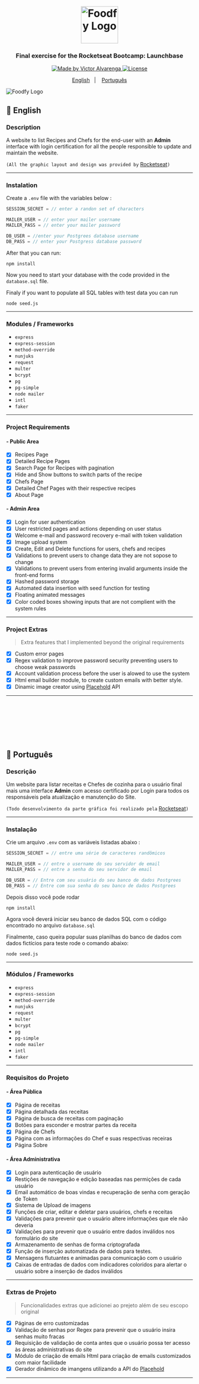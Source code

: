 <h1 align="center">
    <img alt="Foodfy Logo" src="./public/img/logo.png" width="100px" />
</h1>

<h3 align="center">
  Final exercise for the Rocketseat Bootcamp: Launchbase
</h3>

<p align="center">

  <a href="https://victoralvarenga.com">
    <img alt="Made by Victor Alvarenga" src="https://img.shields.io/badge/made%20by-Victor Alvarenga-%23134F84">
  </a>

  <a href="LICENSE" >
    <img alt="License" src="https://img.shields.io/badge/license-MIT-%23134F84">
  </a>

</p>

<p align="center">
  <a href="#blue_book-English">English</a>&nbsp;&nbsp;&nbsp;|&nbsp;&nbsp;&nbsp;
  <a href="#blue_book-Português">Português</a>
</p>

<img alt="Foodfy Logo" src="./sampleImages/homepage.png"/>

## :blue_book: English

### Description

A website to list Recipes and Chefs for the end-user with an **Admin** interface with login certification for all the people responsible to update and maintain the website.

`(All the graphic layout and design was provided by` [Rocketseat](https://github.com/Rocketseat)`)`

----------------------

### Instalation

Create a `.env` file with the variables below :
```js
SESSION_SECRET = // enter a randon set of characters

MAILER_USER = // enter your mailer username
MAILER_PASS = // enter your mailer password

DB_USER = //enter your Postgrees database username
DB_PASS = // enter your Postgress database password
```

After that you can run:
``` 
npm install 
```

Now you need to start your database with the code provided in the `database.sql` file.



Finaly if you want to populate all SQL tables with test data you can run
``` 
node seed.js 
```



----------------------
### Modules / Frameworks


- `express`
- `express-session`
- `method-override`
- `nunjuks`
- `request`
- `multer`
- `bcrypt`
- `pg`
- `pg-simple`
- `node mailer`
- `intl`
- `faker`

----------------------
### Project Requirements 

#### - Public Area

- [x] Recipes Page
- [x] Detailed Recipe Pages
- [x] Search Page for Recipes with pagination
- [x] Hide and Show buttons to switch parts of the recipe
- [x] Chefs Page
- [x] Detailed Chef Pages with their respective recipes
- [x] About Page

#### - Admin Area

- [x] Login for user authentication
- [x] User restricted pages and actions depending on user status
- [x] Welcome e-mail and password recovery e-mail with token validation 
- [x] Image upload system
- [x] Create, Edit and Delete functions for users, chefs and recipes
- [x] Validations to prevent users to change data they are not sopose to change
- [x] Validations to prevent users from entering invalid arguments inside the front-end forms
- [x] Hashed password storage
- [x] Automated data insertion with seed function for testing 
- [x] Floating animated messages  
- [x] Color coded boxes showing inputs that are not complient with the system rules

----------------------
### Project Extras

<blockquote>Extra features that I implemented beyond the original requirements</blockquote>

- [x] Custom error pages
- [x] Regex validation to improve password security preventing users to choose weak passwords
- [x] Account validation process before the user is alowed to use the system
- [x] Html email builder module, to create custom emails with better style.
- [x] Dinamic image creator using [Placehold](http://placehold.it/) API

----------------------
<br/><br/><br/><br/><br/><br/>

## :blue_book: Português

### Descrição

Um website para listar receitas e Chefes de cozinha para o usuário final mais uma interface **Admin** com acesso certificado por Login para todos os responsáveis pela atualização e manutenção do Site.

`(Todo desenvolvimento da parte gráfica foi realizado pela` [Rocketseat](https://github.com/Rocketseat)`)`

----------------------

### Instalação

Crie um arquivo `.env` com as variáveis listadas abaixo :
```js
SESSION_SECRET = // entre uma série de caracteres randômicos

MAILER_USER = // entre o username do seu servidor de email
MAILER_PASS = // entre a senha do seu servidor de email

DB_USER = // Entre com seu usuário do seu banco de dados Postgrees
DB_PASS = // Entre com sua senha do seu banco de dados Postgrees
```

Depois disso você pode rodar
``` 
npm install 
```

Agora você deverá iniciar seu banco de dados SQL com o código encontrado no arquivo `database.sql`



Finalmente, caso queira popular suas planilhas do banco de dados com dados fictícios para teste rode o comando abaixo:
``` 
node seed.js 
```



----------------------
### Módulos / Frameworks


- `express`
- `express-session`
- `method-override`
- `nunjuks`
- `request`
- `multer`
- `bcrypt`
- `pg`
- `pg-simple`
- `node mailer`
- `intl`
- `faker`

----------------------
### Requisitos do Projeto

#### - Área Pública

- [x] Página de receitas
- [x] Página detalhada das receitas
- [x] Página de busca de receitas com paginação
- [x] Botões para esconder e mostrar partes da receita
- [x] Página de Chefs
- [x] Página com as informações do Chef e suas respectivas receiras
- [x] Página Sobre

#### - Área Administrativa

- [x] Login para autenticação de usuário
- [x] Restições de navegação e edição baseadas nas permições de cada usuário
- [x] Email automático de boas vindas e recuperação de senha com geração de Token 
- [x] Sistema de Upload de imagens
- [x] Funções de criar, editar e deletar para usuários, chefs e receitas
- [x] Validações para prevenir que o usuário altere informações que ele não deveria
- [x] Validações para prevenir que o usuário entre dados inválidos nos formulário do site
- [x] Armazenamento de senhas de forma criptografada
- [x] Função de inserção automatizada de dados para testes.
- [x] Mensagens flutuantes e animadas para comunicação com o usuário
- [x] Caixas de entradas de dados com indicadores coloridos para alertar o usuário sobre a inserção de dados inválidos

----------------------
### Extras de Projeto

<blockquote>Funcionalidades extras que adicionei ao prejeto além de seu escopo original</blockquote>

- [x] Páginas de erro customizadas
- [x] Validação de senhas por Regex para prevenir que o usuário insira senhas muito fracas
- [x] Requisição de validação de conta antes que o usuário possa ter acesso às áreas administrativas do site
- [x] Módulo de criação de emails Html para criação de emails customizados com maior facilidade
- [x] Gerador dinâmico de imangens utilizando a API do [Placehold](http://placehold.it/)

----------------------